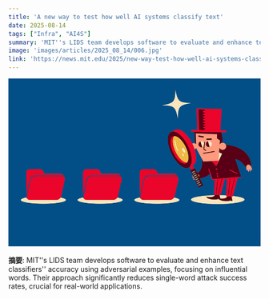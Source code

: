 ```yaml
---
title: 'A new way to test how well AI systems classify text'
date: 2025-08-14
tags: ["Infra", "AI4S"]
summary: 'MIT''s LIDS team develops software to evaluate and enhance text classifiers'' accuracy using adversarial examples, focusing on influential words. Their approach significantly reduces single-word attack success rates, crucial for real-world applications.'
image: 'images/articles/2025_08_14/006.jpg'
link: 'https://news.mit.edu/2025/new-way-test-how-well-ai-systems-classify-text-0813'
---
```

![A new way to test how well AI systems classify text](images/articles/2025_08_14/006.jpg)

**摘要**: MIT''s LIDS team develops software to evaluate and enhance text classifiers'' accuracy using adversarial examples, focusing on influential words. Their approach significantly reduces single-word attack success rates, crucial for real-world applications.
